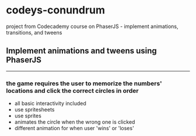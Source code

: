 # codeys-conundrum
project from Codecademy course on PhaserJS - implement animations, transitions, and tweens

## Implement animations and tweens using PhaserJS
-----------------
### the game requires the user to memorize the numbers' locations and click the correct circles in order

- all basic interactivity included
- use spritesheets
- use sprites
- animates the circle when the wrong one is clicked
- different animation for when user 'wins' or 'loses'
